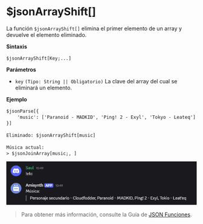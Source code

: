 
# $jsonArrayShift[]
La función `$jsonArrayShift[]` elimina el primer elemento de un array y devuelve el elemento eliminado.  

**Sintaxis**  
```plaintext
$jsonArrayShift[Key;...]
```

**Parámetros**  
- `key` `(Tipo: String || Obligatorio)` La clave del array del cual se eliminará un elemento.  

**Ejemplo**  
```plaintext
$jsonParse[{
    'music': ['Paranoid - MADKID', 'Ping! 2 - Exyl', 'Tokyo - Leateq']
}]

Eliminado: $jsonArrayShift[music]

Música actual:
> $jsonJoinArray[music;, ]
```  

![alt text](image-49.png)

> Para obtener más información, consulte la Guía de [JSON Funciones](/gen/json.md).